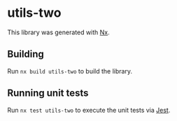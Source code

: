 # utils-two

This library was generated with [Nx](https://nx.dev).

## Building

Run `nx build utils-two` to build the library.

## Running unit tests

Run `nx test utils-two` to execute the unit tests via [Jest](https://jestjs.io).
